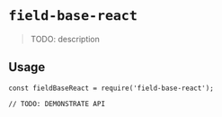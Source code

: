 # `field-base-react`

> TODO: description

## Usage

```
const fieldBaseReact = require('field-base-react');

// TODO: DEMONSTRATE API
```
